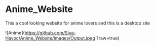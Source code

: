 # Anime_Website
This a cool looking website for anime lovers and this is a desktop site


![Anime](https://github.com/Siva-Havoc/Anime_Website/images/Output.jpeg ?raw=true)

